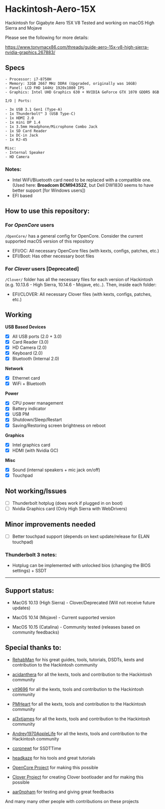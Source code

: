 # Hackintosh-Aero-15X
Hackintosh for Gigabyte Aero 15X V8
Tested and working on macOS High Sierra and Mojave

Please see the following for more details:

https://www.tonymacx86.com/threads/guide-aero-15x-v8-high-sierra-nvidia-graphics.267883/


## Specs

```
- Processor: i7-8750H
- Memory: 32GB 2667 MHz DDR4 (Upgraded, originally was 16GB)
- Panel: LCD FHD 144Hz 1920x1080 IPS
- Graphics: Intel UHD Graphics 630 + NVIDIA GeForce GTX 1070 GDDR5 8GB

I/O | Ports:

- 3x USB 3.1 Gen1 (Type-A)
- 1x Thunderbolt™ 3 (USB Type-C)
- 1x HDMI 2.0
- 1x mini DP 1.4
- 1x 3.5mm Headphone/Microphone Combo Jack
- 1x SD Card Reader
- 1x DC-in Jack
- 1x RJ-45

Misc:
- Internal Speaker
- HD Camera
```
### Notes:
- Intel WiFi/Bluetooth card need to be replaced with a compatible one. (Used here: **Broadcom BCM94352Z**, but Dell DW1830 seems to have better support [for Windows users])
- EFI based

## How to use this repository:

### For *OpenCore* users

`/OpenCore/` has a general config for OpenCore. Consider the current supported macOS version of this repository
- EFI/OC: All necessary OpenCore files (with kexts, configs, patches, etc.)
- EFI/Boot: Has other necessary boot files

### For *Clover* users [Deprecated]

`/Clover/` folder has all the necessary files for each version of Hackintosh (e.g. 10.13.6 - High Sierra, 10.14.6 - Mojave, etc..). Then, inside each folder:
- EFI/CLOVER: All necessary Clover files (with kexts, configs, patches, etc.)

## Working

**USB Based Devices**
- [x] All USB ports (2.0 + 3.0)
- [x] Card Reader (3.0)
- [x] HD Camera (2.0)
- [x] Keyboard (2.0)
- [x] Bluetooth (Internal 2.0)

**Network**
- [x] Ethernet card
- [x] WiFi + Bluetooth

**Power**
- [x] CPU power management
- [x] Battery indicator
- [x] USB PM
- [x] Shutdown/Sleep/Restart
- [x] Saving/Restoring screen brightness on reboot

**Graphics**
- [x] Intel graphics card
- [x] HDMI (with Nvidia GC)

**Misc**
- [x] Sound (internal speakers + mic jack on/off)
- [x] Touchpad

## Not working/Issues
- [ ] Thunderbolt hotplug (does work if plugged in on boot)
- [ ] Nvidia Graphics card (Only High Sierra with WebDrivers)

## Minor improvements needed
- [ ] Better touchpad support (depends on kext update/release for ELAN touchpad)

### Thunderbolt 3 notes:
- Hotplug can be implemented with unlocked bios (changing the BIOS settings) + SSDT

-----
## Support status:

- MacOS 10.13 (High Sierra) - Clover/Deprecated (Will not receive future updates)

- MacOS 10.14 (Mojave) - Current supported version

- MacOS 10.15 (Catalina) - Community tested (releases based on community feedbacks)


## Special thanks to:

* [RehabMan](https://github.com/RehabMan) for his great guides, tools, tutorials, DSDTs, kexts and contribution to the Hackintosh community

* [acidanthera](https://github.com/acidanthera) for all the kexts, tools and contribution to the Hackintosh community

* [vit9696](https://github.com/vit9696) for all the kexts, tools and contribution to the Hackintosh community

* [PMHeart](https://github.com/PMHeart) for all the kexts, tools and contribution to the Hackintosh community

* [al3xtjames](https://github.com/al3xtjames) for all the kexts, tools and contribution to the Hackintosh community

* [Andrey1970AppleLife](https://github.com/Andrey1970AppleLife) for all the kexts, tools and contribution to the Hackintosh community

* [corpnewt](https://github.com/corpnewt) for SSDTTime

* [headkaze](https://github.com/headkaze) for his tools and great tutorials

* [OpenCore Project](https://github.com/acidanthera/OpenCorePkg) for making this possible

* [Clover Project](https://sourceforge.net/projects/cloverefiboot/) for creating Clover bootloader and for making this possible

* [aar0npham](https://github.com/aar0npham) for testing and giving great feedbacks

And many many other people with contributions on these projects
